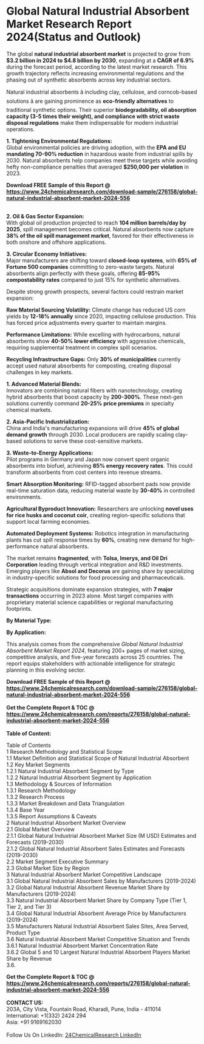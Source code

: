<h1>Global Natural Industrial Absorbent Market Research Report 2024(Status and Outlook)</h1><p>The global <strong>natural industrial absorbent market</strong> is projected to grow from <strong>$3.2 billion in 2024 to $4.8 billion by 2030</strong>, expanding at a <strong>CAGR of 6.9%</strong> during the forecast period, according to the latest market research. This growth trajectory reflects increasing environmental regulations and the phasing out of synthetic absorbents across key industrial sectors.</p><p>Natural industrial absorbents â including clay, cellulose, and corncob-based solutions â are gaining prominence as <strong>eco-friendly alternatives</strong> to traditional synthetic options. Their superior <strong>biodegradability, oil absorption capacity (3-5 times their weight), and compliance with strict waste disposal regulations</strong> make them indispensable for modern industrial operations.</p><p><strong>1. Tightening Environmental Regulations:</strong><br>
Global environmental policies are driving adoption, with the <strong>EPA and EU mandating 70-90% reduction</strong> in hazardous waste from industrial spills by 2030. Natural absorbents help companies meet these targets while avoiding hefty non-compliance penalties that averaged <strong>$250,000 per violation</strong> in 2023.</p><div><b>Download FREE Sample of this Report @ 
            <a href="https://www.24chemicalresearch.com/download-sample/276158/global-natural-industrial-absorbent-market-2024-556">
            https://www.24chemicalresearch.com/download-sample/276158/global-natural-industrial-absorbent-market-2024-556</a></b></div><br><p><strong>2. Oil &amp; Gas Sector Expansion:</strong><br>
With global oil production projected to reach <strong>104 million barrels/day by 2025</strong>, spill management becomes critical. Natural absorbents now capture <strong>38% of the oil spill management market</strong>, favored for their effectiveness in both onshore and offshore applications.</p><p><strong>3. Circular Economy Initiatives:</strong><br>
Major manufacturers are shifting toward <strong>closed-loop systems</strong>, with <strong>65% of Fortune 500 companies</strong> committing to zero-waste targets. Natural absorbents align perfectly with these goals, offering <strong>85-95% compostability rates</strong> compared to just 15% for synthetic alternatives.</p><p>Despite strong growth prospects, several factors could restrain market expansion:</p><p><strong>Raw Material Sourcing Volatility:</strong> Climate change has reduced US corn yields by <strong>12-18% annually</strong> since 2020, impacting cellulose production. This has forced price adjustments every quarter to maintain margins.</p><p><strong>Performance Limitations:</strong> While excelling with hydrocarbons, natural absorbents show <strong>40-50% lower efficiency</strong> with aggressive chemicals, requiring supplemental treatment in complex spill scenarios.</p><p><strong>Recycling Infrastructure Gaps:</strong> Only <strong>30% of municipalities</strong> currently accept used natural absorbents for composting, creating disposal challenges in key markets.</p><p><strong>1. Advanced Material Blends:</strong><br>
Innovators are combining natural fibers with nanotechnology, creating hybrid absorbents that boost capacity by <strong>200-300%</strong>. These next-gen solutions currently command <strong>20-25% price premiums</strong> in specialty chemical markets.</p><p><strong>2. Asia-Pacific Industrialization:</strong><br>
China and India's manufacturing expansions will drive <strong>45% of global demand growth</strong> through 2030. Local producers are rapidly scaling clay-based solutions to serve these cost-sensitive markets.</p><p><strong>3. Waste-to-Energy Applications:</strong><br>
Pilot programs in Germany and Japan now convert spent organic absorbents into biofuel, achieving <strong>85% energy recovery rates</strong>. This could transform absorbents from cost centers into revenue streams.</p><p><strong>Smart Absorption Monitoring:</strong> RFID-tagged absorbent pads now provide real-time saturation data, reducing material waste by <strong>30-40%</strong> in controlled environments.</p><p><strong>Agricultural Byproduct Innovation:</strong> Researchers are unlocking <strong>novel uses for rice husks and coconut coir</strong>, creating region-specific solutions that support local farming economies.</p><p><strong>Automated Deployment Systems:</strong> Robotics integration in manufacturing plants has cut spill response times by <strong>60%</strong>, creating new demand for high-performance natural absorbents.</p><p>The market remains <strong>fragmented</strong>, with <strong>Tolsa, Imerys, and Oil Dri Corporation</strong> leading through vertical integration and R&amp;D investments. Emerging players like <strong>Absol and Decorus</strong> are gaining share by specializing in industry-specific solutions for food processing and pharmaceuticals.</p><p>Strategic acquisitions dominate expansion strategies, with <strong>7 major transactions</strong> occurring in 2023 alone. Most target companies with proprietary material science capabilities or regional manufacturing footprints.</p><p><strong>By Material Type:</strong></p><p><strong>By Application:</strong></p><p>This analysis comes from the comprehensive <em>Global Natural Industrial Absorbent Market Report 2024</em>, featuring 200+ pages of market sizing, competitive analysis, and five-year forecasts across 25 countries. The report equips stakeholders with actionable intelligence for strategic planning in this evolving sector.</p><div><b>Download FREE Sample of this Report @ 
            <a href="https://www.24chemicalresearch.com/download-sample/276158/global-natural-industrial-absorbent-market-2024-556">
            https://www.24chemicalresearch.com/download-sample/276158/global-natural-industrial-absorbent-market-2024-556</a></b></div><br><div><b>Get the Complete Report & TOC @ 
            <a href="https://www.24chemicalresearch.com/reports/276158/global-natural-industrial-absorbent-market-2024-556">
            https://www.24chemicalresearch.com/reports/276158/global-natural-industrial-absorbent-market-2024-556</a></b></div><br>
            <b>Table of Content:</b><p>Table of Contents<br />
1 Research Methodology and Statistical Scope<br />
1.1 Market Definition and Statistical Scope of Natural Industrial Absorbent<br />
1.2 Key Market Segments<br />
1.2.1 Natural Industrial Absorbent Segment by Type<br />
1.2.2 Natural Industrial Absorbent Segment by Application<br />
1.3 Methodology & Sources of Information<br />
1.3.1 Research Methodology<br />
1.3.2 Research Process<br />
1.3.3 Market Breakdown and Data Triangulation<br />
1.3.4 Base Year<br />
1.3.5 Report Assumptions & Caveats<br />
2 Natural Industrial Absorbent Market Overview<br />
2.1 Global Market Overview<br />
2.1.1 Global Natural Industrial Absorbent Market Size (M USD) Estimates and Forecasts (2019-2030)<br />
2.1.2 Global Natural Industrial Absorbent Sales Estimates and Forecasts (2019-2030)<br />
2.2 Market Segment Executive Summary<br />
2.3 Global Market Size by Region<br />
3 Natural Industrial Absorbent Market Competitive Landscape<br />
3.1 Global Natural Industrial Absorbent Sales by Manufacturers (2019-2024)<br />
3.2 Global Natural Industrial Absorbent Revenue Market Share by Manufacturers (2019-2024)<br />
3.3 Natural Industrial Absorbent Market Share by Company Type (Tier 1, Tier 2, and Tier 3)<br />
3.4 Global Natural Industrial Absorbent Average Price by Manufacturers (2019-2024)<br />
3.5 Manufacturers Natural Industrial Absorbent Sales Sites, Area Served, Product Type<br />
3.6 Natural Industrial Absorbent Market Competitive Situation and Trends<br />
3.6.1 Natural Industrial Absorbent Market Concentration Rate<br />
3.6.2 Global 5 and 10 Largest Natural Industrial Absorbent Players Market Share by Revenue<br />
3.6.</p><div><b>Get the Complete Report & TOC @ 
            <a href="https://www.24chemicalresearch.com/reports/276158/global-natural-industrial-absorbent-market-2024-556">
            https://www.24chemicalresearch.com/reports/276158/global-natural-industrial-absorbent-market-2024-556</a></b></div><br><b>CONTACT US:</b><br>
            203A, City Vista, Fountain Road, Kharadi, Pune, India - 411014<br>
            International: +1(332) 2424 294<br>
            Asia: +91 9169162030 <br><br>
            Follow Us On LinkedIn: <a href="https://www.linkedin.com/company/24chemicalresearch/">24ChemicalResearch LinkedIn</a>